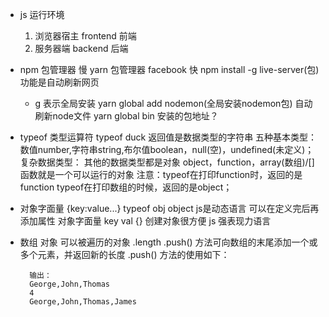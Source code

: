 - js 运行环境
    1. 浏览器宿主 frontend 前端
    2. 服务器端 backend 后端
- npm 包管理器 慢
    yarn 包管理器 facebook  快
    npm install -g live-server(包) 功能是自动刷新网页 
    - g 表示全局安装
    yarn global add nodemon(全局安装nodemon包) 自动刷新node文件
    yarn global bin 安装的包地址？



- typeof 类型运算符
    typeof duck
    返回值是数据类型的字符串
    五种基本类型：
    数值number,字符串string,布尔值boolean，null(空)，undefined(未定义)；
    复杂数据类型：
    其他的数据类型都是对象 object，function，array(数组)/[]
    函数就是一个可以运行的对象
    注意：typeof在打印function时，返回的是function
    typeof在打印数组的时候，返回的是object；

- 对象字面量 {key:value...}
    typeof obj object
    js是动态语言 可以在定义完后再添加属性
    对象字面量 key val {} 创建对象很方便
    js 强表现力语言

- 数组
    对象 可以被遍历的对象 
    .length 
    .push() 方法可向数组的末尾添加一个或多个元素，并返回新的长度
    .push() 方法的使用如下：
    <script type="text/javascript">
        var arr = new Array(3)
        arr[0] = "George"
        arr[1] = "John"
        arr[2] = "Thomas"
        document.write(arr + "<br />")
        document.write(arr.push("James") + "<br />")
        document.write(arr)
    </script>
        输出：
        George,John,Thomas
        4
        George,John,Thomas,James
